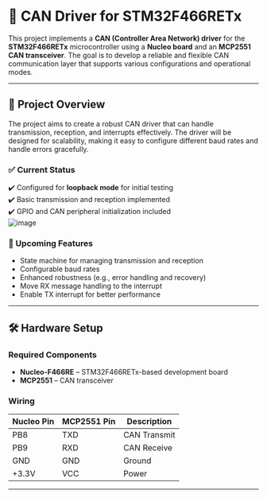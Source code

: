 # 🚀 CAN Driver for STM32F466RETx  

This project implements a **CAN (Controller Area Network) driver** for the **STM32F466RETx** microcontroller using a **Nucleo board** and an **MCP2551 CAN transceiver**. The goal is to develop a reliable and flexible CAN communication layer that supports various configurations and operational modes.

---

## 🎯 Project Overview  
The project aims to create a robust CAN driver that can handle transmission, reception, and interrupts effectively. The driver will be designed for scalability, making it easy to configure different baud rates and handle errors gracefully.  

### ✅ Current Status  
✔️ Configured for **loopback mode** for initial testing  
✔️ Basic transmission and reception implemented  
✔️ GPIO and CAN peripheral initialization included  
![image](https://github.com/user-attachments/assets/9b1587cb-f60c-4fc7-8d02-00646fe73a48)

### 🚧 Upcoming Features  
- State machine for managing transmission and reception  
- Configurable baud rates  
- Enhanced robustness (e.g., error handling and recovery)  
- Move RX message handling to the interrupt  
- Enable TX interrupt for better performance  

---

## 🛠️ Hardware Setup  
### **Required Components**  
- **Nucleo-F466RE** – STM32F466RETx-based development board  
- **MCP2551** – CAN transceiver  

### **Wiring**  
| Nucleo Pin | MCP2551 Pin | Description |
|------------|-------------|-------------|
| PB8 | TXD | CAN Transmit |
| PB9 | RXD | CAN Receive |
| GND | GND | Ground |
| +3.3V | VCC | Power |

---
